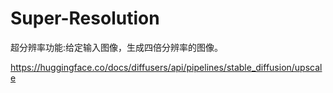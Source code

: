# Super-Resolution
超分辨率功能:给定输入图像，生成四倍分辨率的图像。

https://huggingface.co/docs/diffusers/api/pipelines/stable_diffusion/upscale